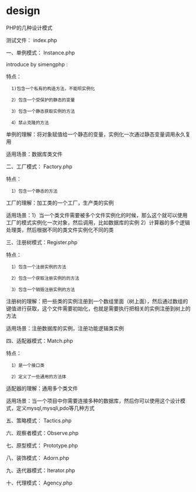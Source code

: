 # design
PHP的几种设计模式

测试文件：  index.php

一、单例模式：  Instance.php

introduce by simengphp :

特点：

      1)包含一个私有的构造方法，不能呗实例化

      2）包含一个受保护的静态的变量

      3）包含一个静态获取实例的方法

      4）禁止克隆的方法

单例的理解：将对象赋值给一个静态的变量，实例化一次通过静态变量调用永久复用

适用场景：数据库类文件






二、工厂模式：  Factory.php

特点：

      1）包含一个静态的方法

工厂的理解：加工类的一个工厂，生产类的实例

适用场景：1）当一个类文件需要被多个文件实例化的时候，那么这个就可以使用工厂的模式实例化一次对象，然后调用，比如数据库的实例 2）计算器的多个逻辑处理类，然后根据不同的类文件实例化不同的类


三、注册树模式：Register.php

特点：

      1）包含一个注册实例的方法

      2）包含一个获取注册实例的的方法

      3）包含一个销毁注册实例的方法

注册树的理解：把一些类的实例注册到一个数组里面（树上面），然后通过数组的键值进行获取，这个文件需要初始化，也就是需要执行把相关的实例注册到树上的方法

适用场景：注册数据库的实例，注册功能逻辑类实例





四、适配器模式：Match.php

特点：

      1）是一个接口类

      2）定义了一些通用的方法体

适配器的理解：通用多个类文件

适用场景：当一个项目中你需要连接多种的数据库，然后你可以使用这个设计模式，定义mysql,mysqli,pdo等几种方式





五、策略模式：  Tactics.php

六、观察者模式：Observe.php

七、原型模式：  Prototype.php

八、装饰模式：  Adorn.php

九、迭代器模式：Iterator.php

十、代理模式：  Agency.php



